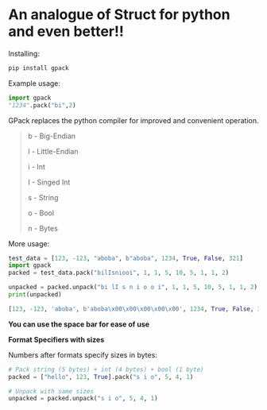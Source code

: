 # **An analogue of Struct for python and even better!**!

Installing:
```python
pip install gpack
```

Example usage:

```python
import gpack 
"1234".pack("bi",2)
```

GPack replaces the python compiler for improved and convenient operation.

> b - Big-Endian
> 
> l - Little-Endian
> 
> i - Int
> 
> I - Singed Int
> 
> s - String
> 
> o - Bool
> 
> n - Bytes

More usage:

```python
test_data = [123, -123, "aboba", b"aboba", 1234, True, False, 321]
import gpack
packed = test_data.pack("bilIsniooi", 1, 1, 5, 10, 5, 1, 1, 2)

unpacked = packed.unpack("bi lI s n i o o i", 1, 1, 5, 10, 5, 1, 1, 2)
print(unpacked)

[123, -123, 'aboba', b'aboba\x00\x00\x00\x00\x00', 1234, True, False, 321]
```

**You can use the space bar for ease of use**

**Format Specifiers with sizes**

Numbers after formats specify sizes in bytes:

```python
# Pack string (5 bytes) + int (4 bytes) + bool (1 byte)
packed = ["hello", 123, True].pack("s i o", 5, 4, 1)

# Unpack with same sizes
unpacked = packed.unpack("s i o", 5, 4, 1)
```
